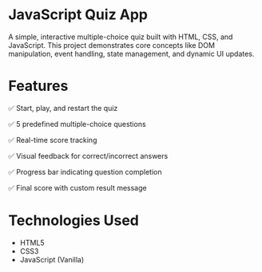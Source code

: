 # JavaScript Quiz App
A simple, interactive multiple-choice quiz built with HTML, CSS, and JavaScript. This project demonstrates core concepts like DOM manipulation, event handling, state management, and dynamic UI updates.

# Features
✅ Start, play, and restart the quiz

✅ 5 predefined multiple-choice questions

✅ Real-time score tracking

✅ Visual feedback for correct/incorrect answers

✅ Progress bar indicating question completion

✅ Final score with custom result message


# Technologies Used
- HTML5
- CSS3
- JavaScript (Vanilla)

